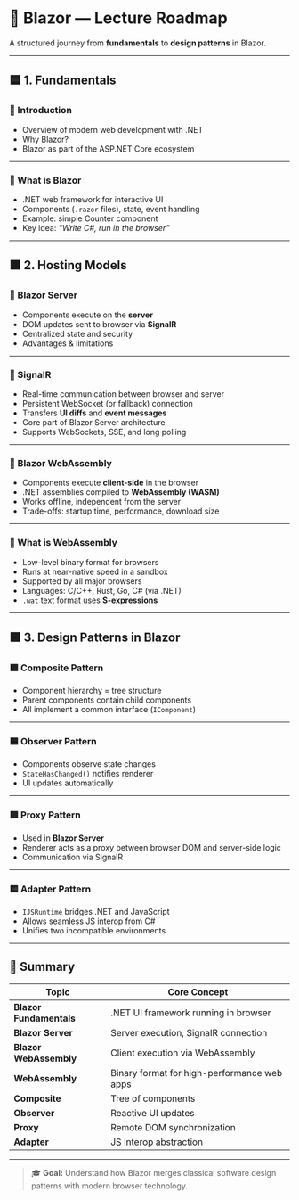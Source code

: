 # 🧭 Blazor — Lecture Roadmap

A structured journey from **fundamentals** to **design patterns** in Blazor.

---

## 🟦 1. Fundamentals

### 🔹 Introduction
- Overview of modern web development with .NET  
- Why Blazor?  
- Blazor as part of the ASP.NET Core ecosystem  

---

### 🔹 What is Blazor
- .NET web framework for interactive UI  
- Components (`.razor` files), state, event handling  
- Example: simple Counter component  
- Key idea: *“Write C#, run in the browser”*  

---

## 🟧 2. Hosting Models

### 🔸 Blazor Server
- Components execute on the **server**  
- DOM updates sent to browser via **SignalR**  
- Centralized state and security  
- Advantages & limitations  

---

### 🔸 SignalR
- Real-time communication between browser and server  
- Persistent WebSocket (or fallback) connection  
- Transfers **UI diffs** and **event messages**  
- Core part of Blazor Server architecture  
- Supports WebSockets, SSE, and long polling  

---

### 🔸 Blazor WebAssembly
- Components execute **client-side** in the browser  
- .NET assemblies compiled to **WebAssembly (WASM)**  
- Works offline, independent from the server  
- Trade-offs: startup time, performance, download size  

---

### 🔸 What is WebAssembly
- Low-level binary format for browsers  
- Runs at near-native speed in a sandbox  
- Supported by all major browsers  
- Languages: C/C++, Rust, Go, C# (via .NET)  
- `.wat` text format uses **S-expressions**

---

## 🟪 3. Design Patterns in Blazor

### 🟩 Composite Pattern
- Component hierarchy = tree structure  
- Parent components contain child components  
- All implement a common interface (`IComponent`)  

---

### 🟦 Observer Pattern
- Components observe state changes  
- `StateHasChanged()` notifies renderer  
- UI updates automatically  

---

### 🟥 Proxy Pattern
- Used in **Blazor Server**  
- Renderer acts as a proxy between browser DOM and server-side logic  
- Communication via SignalR  

---

### 🟨 Adapter Pattern
- `IJSRuntime` bridges .NET and JavaScript  
- Allows seamless JS interop from C#  
- Unifies two incompatible environments  

---

## 🧩 Summary

| Topic | Core Concept |
|--------|---------------|
| **Blazor Fundamentals** | .NET UI framework running in browser |
| **Blazor Server** | Server execution, SignalR connection |
| **Blazor WebAssembly** | Client execution via WebAssembly |
| **WebAssembly** | Binary format for high-performance web apps |
| **Composite** | Tree of components |
| **Observer** | Reactive UI updates |
| **Proxy** | Remote DOM synchronization |
| **Adapter** | JS interop abstraction |

---

> 🎓 **Goal:** Understand how Blazor merges classical software design patterns with modern browser technology.